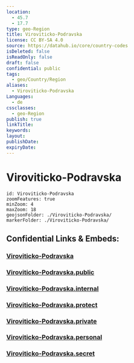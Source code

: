 ```yaml
---
location:
  - 45.7
  - 17.7
type: geo-Region
title: Viroviticko-Podravska
license: CC BY-SA 4.0
source: https://datahub.io/core/country-codes
isDeleted: false
isReadOnly: false
draft: false
confidential: public
tags:
  - geo/Country/Region
aliases:
  - Viroviticko-Podravska
Languages:
  - de
cssclasses:
  - geo-Region
publish: true
linkTitle:
keywords:
layout:
publishDate:
expiryDate:
---
```


# Viroviticko-Podravska

```leaflet
id: Viroviticko-Podravska
zoomFeatures: true 
minZoom: 4 
maxZoom: 18
geojsonFolder: ./Viroviticko-Podravska/
markerFolder: ./Viroviticko-Podravska/
```


## Confidential Links & Embeds: 

### [Viroviticko-Podravska](/_Standards/Earth/Continent/Europe/Europe~Central/Croatia/Counties/Viroviticko-Podravska.md) 

### [Viroviticko-Podravska.public](/_public/Earth/Continent/Europe/Europe~Central/Croatia/Counties/Viroviticko-Podravska.public.md) 

### [Viroviticko-Podravska.internal](/_internal/Earth/Continent/Europe/Europe~Central/Croatia/Counties/Viroviticko-Podravska.internal.md) 

### [Viroviticko-Podravska.protect](/_protect/Earth/Continent/Europe/Europe~Central/Croatia/Counties/Viroviticko-Podravska.protect.md) 

### [Viroviticko-Podravska.private](/_private/Earth/Continent/Europe/Europe~Central/Croatia/Counties/Viroviticko-Podravska.private.md) 

### [Viroviticko-Podravska.personal](/_personal/Earth/Continent/Europe/Europe~Central/Croatia/Counties/Viroviticko-Podravska.personal.md) 

### [Viroviticko-Podravska.secret](/_secret/Earth/Continent/Europe/Europe~Central/Croatia/Counties/Viroviticko-Podravska.secret.md)

